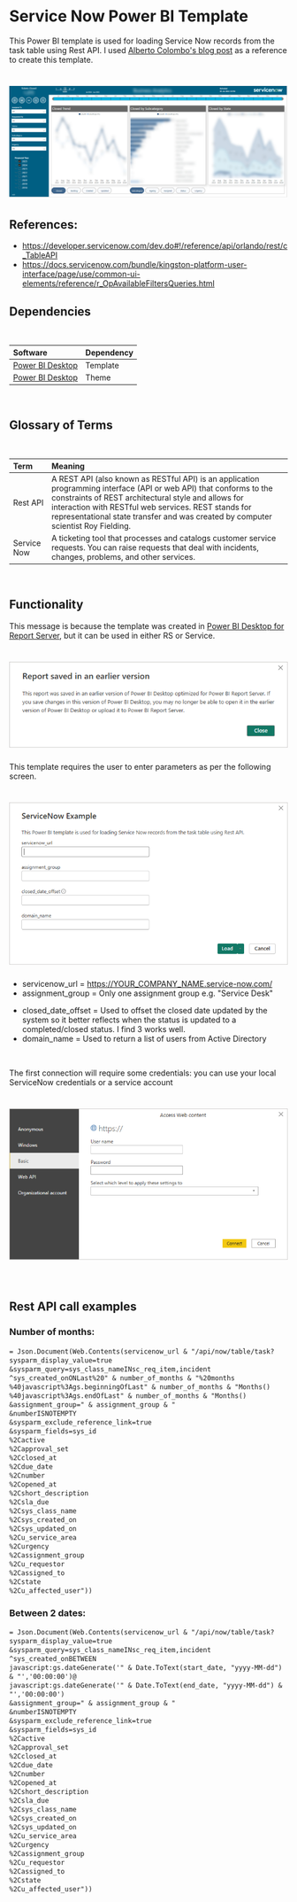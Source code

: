 # Service Now Power BI Template
  
This Power BI template is used for loading Service Now records from the task table using Rest API. I used [Alberto Colombo's blog post](https://blog.kofko.xyz/connect-servicenow-and-powerbi) as a reference to create this template.

<h1 align="left">
  <img src="ReadMe/screenshot2.png" />
</h1>


## References:
* https://developer.servicenow.com/dev.do#!/reference/api/orlando/rest/c_TableAPI
* https://docs.servicenow.com/bundle/kingston-platform-user-interface/page/use/common-ui-elements/reference/r_OpAvailableFiltersQueries.html


## Dependencies
<br>
  
|Software                                   |Dependency                 |
|:------------------------------------------|:--------------------------|
|[Power BI Desktop](https://powerbi.microsoft.com/en-us/downloads/)|Template|
|[Power BI Desktop](https://community.powerbi.com/t5/Themes-Gallery/University-of-Melbourne/td-p/163417)|Theme|
<br>

## Glossary of Terms
<br>
  
| Term                      | Meaning                                                                                  |
|:--------------------------|:-----------------------------------------------------------------------------------------|
| Rest API       |A REST API (also known as RESTful API) is an application programming interface (API or web API) that conforms to the constraints of REST architectural style and allows for interaction with RESTful web services. REST stands for representational state transfer and was created by computer scientist Roy Fielding.|
| Service Now   |A ticketing tool that processes and catalogs customer service requests. You can raise requests that deal with incidents, changes, problems, and other services.|

<br>


## Functionality 
This message is because the template was created in [Power BI Desktop for Report Server](https://powerbi.microsoft.com/en-au/report-server/), but it can be used in either RS or Service.
<h1 align="left">
  <img src="ReadMe/message.PNG" />
</h1>


This template requires the user to enter parameters as per the following screen.
<h1 align="left">
  <img src="ReadMe/template_parameters2.PNG" />
</h1>

* servicenow_url = https://YOUR_COMPANY_NAME.service-now.com/
* assignment_group = Only one assignment group e.g. "Service Desk"
<!-- * number_of_months = Start small, it depends on how many records are returned. I find 6 months works for me to return about 6,000 records without a connection failure. -->
* closed_date_offset = Used to offset the closed date updated by the system so it better reflects when the status is updated to a completed/closed status. I find 3 works well.
* domain_name = Used to return a list of users from Active Directory

<br>

The first connection will require some credentials: you can use your local ServiceNow credentials or a service account

<h1 align="left">
  <img src="ReadMe/credentials.PNG" />
</h1>

<br>
  
## Rest API call examples

### Number of months:

```
= Json.Document(Web.Contents(servicenow_url & "/api/now/table/task?
sysparm_display_value=true
&sysparm_query=sys_class_nameINsc_req_item,incident
^sys_created_onONLast%20" & number_of_months & "%20months
%40javascript%3Ags.beginningOfLast" & number_of_months & "Months()
%40javascript%3Ags.endOfLast" & number_of_months & "Months()
&assignment_group=" & assignment_group & "
&numberISNOTEMPTY
&sysparm_exclude_reference_link=true
&sysparm_fields=sys_id
%2Cactive
%2Capproval_set
%2Cclosed_at
%2Cdue_date
%2Cnumber
%2Copened_at
%2Cshort_description
%2Csla_due
%2Csys_class_name
%2Csys_created_on
%2Csys_updated_on
%2Cu_service_area
%2Curgency
%2Cassignment_group
%2Cu_requestor
%2Cassigned_to
%2Cstate
%2Cu_affected_user"))
```

### Between 2 dates:

```
= Json.Document(Web.Contents(servicenow_url & "/api/now/table/task?
sysparm_display_value=true
&sysparm_query=sys_class_nameINsc_req_item,incident
^sys_created_onBETWEEN
javascript:gs.dateGenerate('" & Date.ToText(start_date, "yyyy-MM-dd") & "','00:00:00')@
javascript:gs.dateGenerate('" & Date.ToText(end_date, "yyyy-MM-dd") & "','00:00:00')
&assignment_group=" & assignment_group & "
&numberISNOTEMPTY
&sysparm_exclude_reference_link=true
&sysparm_fields=sys_id
%2Cactive
%2Capproval_set
%2Cclosed_at
%2Cdue_date
%2Cnumber
%2Copened_at
%2Cshort_description
%2Csla_due
%2Csys_class_name
%2Csys_created_on
%2Csys_updated_on
%2Cu_service_area
%2Curgency
%2Cassignment_group
%2Cu_requestor
%2Cassigned_to
%2Cstate
%2Cu_affected_user"))
```
